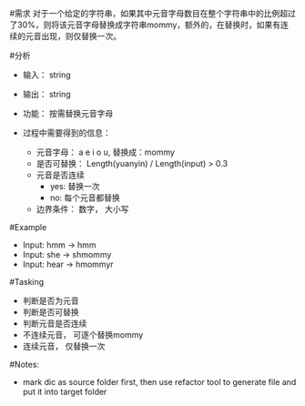 #需求
对于一个给定的字符串，如果其中元音字母数目在整个字符串中的比例超过了30%，则将该元音字母替换成字符串mommy，额外的，在替换时，如果有连续的元音出现，则仅替换一次。

#分析
- 输入： string
- 输出： string
- 功能： 按需替换元音字母

- 过程中需要得到的信息：
    - 元音字母： a e i o u, 替换成：mommy
    - 是否可替换： Length(yuanyin) / Length(input) > 0.3    
    - 元音是否连续
        - yes: 替换一次
        - no: 每个元音都替换
    - 边界条件： 数字， 大小写
        
#Example
- Input: hmm  -> hmm
- Input: she -> shmommy
- Input: hear -> hmommyr 

#Tasking
- 判断是否为元音
- 判断是否可替换
- 判断元音是否连续
- 不连续元音， 可逐个替换mommy
- 连续元音， 仅替换一次


#Notes:
- mark dic as source folder first, then use refactor tool to generate file and put it into target folder




